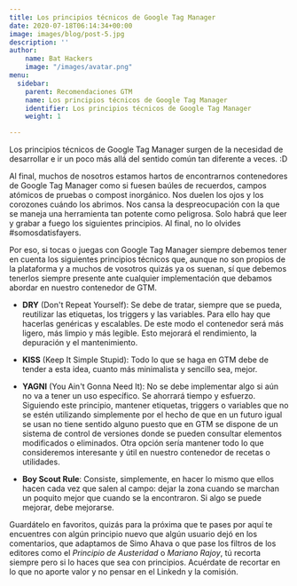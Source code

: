 ```yaml
---
title: Los principios técnicos de Google Tag Manager
date: 2020-07-18T06:14:34+00:00
image: images/blog/post-5.jpg
description: ''
author:
    name: Bat Hackers
    image: "/images/avatar.png"
menu:
  sidebar:
    parent: Recomendaciones GTM
    name: Los principios técnicos de Google Tag Manager
    identifier: Los principios técnicos de Google Tag Manager
    weight: 1

---
```

Los principios técnicos de Google Tag Manager surgen de la necesidad de desarrollar e ir un poco más allá del sentido común tan diferente a veces. :D 

Al final, muchos de nosotros estamos hartos de encontrarnos contenedores de Google Tag Manager como si fuesen baúles de recuerdos, campos atómicos de pruebas o compost inorgánico. Nos duelen los ojos y los corozones cuándo los abrimos. Nos cansa la despreocupación con la que se maneja una herramienta tan potente como peligrosa. Solo habrá que leer y grabar a fuego los siguientes principios. Al final, no lo olvides #somosdatisfayers.

Por eso, si tocas o juegas con Google Tag Manager siempre debemos tener en cuenta los siguientes principios técnicos que, aunque no son propios de la plataforma y a muchos de vosotros quizás ya os suenan, sí que debemos tenerlos siempre presente ante cualquier implementación que debamos abordar en nuestro contenedor de GTM.

- **DRY** (Don't Repeat Yourself): Se debe de tratar, siempre que se pueda, reutilizar las etiquetas, los triggers y las variables. Para ello hay que hacerlas genéricas y escalables.
De este modo el contenedor será más ligero, más limpio y más legible. Esto mejorará el rendimiento, la depuración y el mantenimiento.

- **KISS** (Keep It Simple Stupid): Todo lo que se haga en GTM debe de tender a esta idea, cuanto más minimalista y sencillo sea, mejor.

- **YAGNI** (You Ain't Gonna Need It): No se debe implementar algo si aún no va a tener un uso específico. Se ahorrará tiempo y esfuerzo.
Siguiendo este principio, mantener etiquetas, triggers o variables que no se estén utilizando simplemente por el hecho de que en un futuro igual se usan no tiene sentido alguno puesto que en GTM se dispone de un sistema de control de versiones donde se pueden consultar elementos modificados o eliminados.
Otra opción sería mantener todo lo que consideremos interesante y útil en nuestro contenedor de recetas o utilidades.

- **Boy Scout Rule**: Consiste, simplemente, en hacer lo mismo que ellos hacen cada vez que salen al campo: dejar la zona cuando se marchan un poquito mejor que cuando se la encontraron. Si algo se puede mejorar, debe mejorarse.


Guardátelo en favoritos, quizás para la próxima que te pases por aquí te encuentres con algún principio nuevo que algún usuario dejó en los comentarios, que adaptamos de Simo Ahava o que pase los filtros de los editores como el _Principio de Austeridad_ o _Mariano Rajoy_, tú recorta siempre pero si lo haces que sea con principios. Acuérdate de recortar en lo que no aporte valor y no pensar en el Linkedn y la comisión.